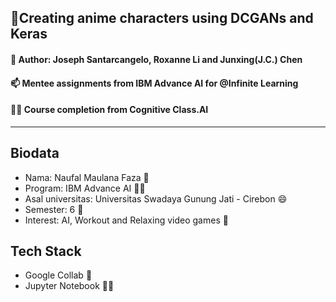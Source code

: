 ## 🧠Creating anime characters using DCGANs and Keras 
#### 🚀 Author: Joseph Santarcangelo, Roxanne Li and Junxing(J.C.) Chen


#### 📫 Mentee assignments from IBM Advance AI for @Infinite Learning
#### 👩‍💻 Course completion from Cognitive Class.AI 
---

## Biodata
- Nama: Naufal Maulana Faza 👋
- Program: IBM Advance AI 👩‍💻
- Asal universitas: Universitas Swadaya Gunung Jati - Cirebon 😄
- Semester: 6 👯‍
- Interest: AI, Workout and Relaxing video games 💬

## Tech Stack
- Google Collab 👯‍
- Jupyter Notebook 👩‍💻
